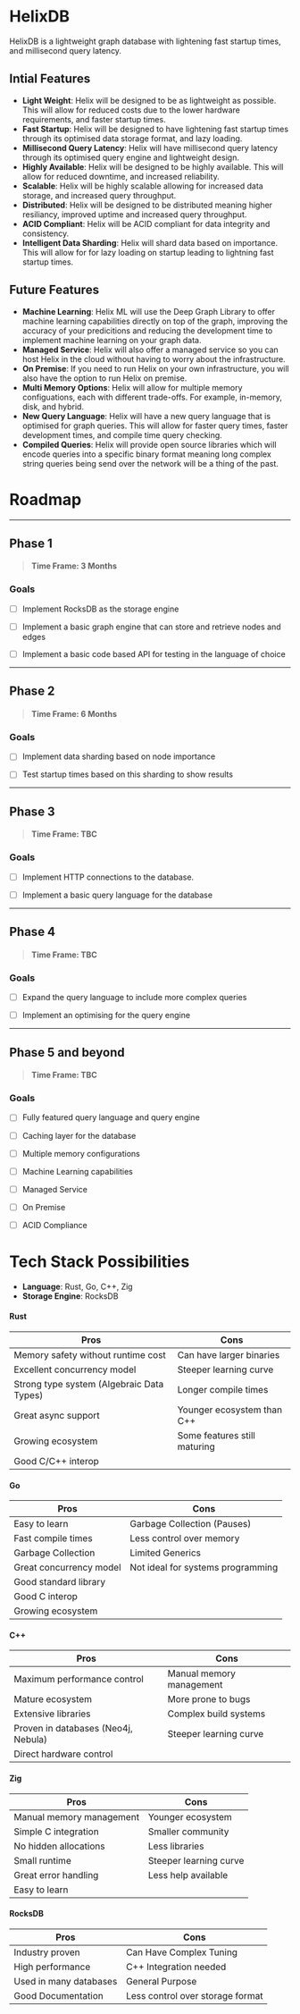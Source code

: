 # HelixDB

HelixDB is a lightweight graph database with lightening fast startup times, and millisecond query latency.

## Intial Features

- **Light Weight**: Helix will be designed to be as lightweight as possible. This will allow for reduced costs due to the lower hardware requirements, and faster startup times.
- **Fast Startup**: Helix will be designed to have lightening fast startup times through its optimised data storage format, and lazy loading.
- **Millisecond Query Latency**: Helix will have millisecond query latency through its optimised query engine and lightweight design. 
- **Highly Available**: Helix will be designed to be highly available. This will allow for reduced downtime, and increased reliability.
- **Scalable**: Helix will be highly scalable allowing for increased data storage, and increased query throughput.
- **Distributed**: Helix will be designed to be distributed meaning higher resiliancy, improved uptime and increased query throughput.
- **ACID Compliant**: Helix will be ACID compliant for data integrity and consistency.
- **Intelligent Data Sharding**: Helix will shard data based on importance. This will allow for for lazy loading on startup leading to lightning fast startup times.

## Future Features
- **Machine Learning**: Helix ML will use the Deep Graph Library to offer machine learning capabilities directly on top of the graph, improving the accuracy of your predicitions and reducing the development time to implement machine learning on your graph data.
- **Managed Service**: Helix will also offer a managed service so you can host Helix in the cloud without having to worry about the infrastructure.
- **On Premise**: If you need to run Helix on your own infrastructure, you will also have the option to run Helix on premise.
- **Multi Memory Options**: Helix will allow for multiple memory configuations, each with different trade-offs. For example, in-memory, disk, and hybrid.
- **New Query Language**: Helix will have a new query language that is optimised for graph queries. This will allow for faster query times, faster development times, and compile time query checking.
- **Compiled Queries**: Helix will provide open source libraries which will encode queries into a specific binary format meaning long complex string queries being send over the network will be a thing of the past. 

# Roadmap


---
## Phase 1

> #### Time Frame: 3 Months

### Goals
- [ ] Implement RocksDB as the storage engine
- [ ] Implement a basic graph engine that can store and retrieve nodes and edges
- [ ] Implement a basic code based API for testing in the language of choice




---
## Phase 2

> #### Time Frame: 6 Months

### Goals
- [ ] Implement data sharding based on node importance
- [ ] Test startup times based on this sharding to show results


---
## Phase 3

> #### Time Frame: TBC

### Goals
- [ ] Implement HTTP connections to the database.
- [ ] Implement a basic query language for the database


---
## Phase 4

> #### Time Frame: TBC

### Goals
- [ ] Expand the query language to include more complex queries
- [ ] Implement an optimising for the query engine


---
## Phase 5 and beyond

> #### Time Frame: TBC

### Goals
- [ ] Fully featured query language and query engine
- [ ] Caching layer for the database
- [ ] Multiple memory configurations
- [ ] Machine Learning capabilities
- [ ] Managed Service
- [ ] On Premise
- [ ] ACID Compliance



# Tech Stack Possibilities

- **Language**: Rust, Go, C++, Zig
- **Storage Engine**: RocksDB

#### Rust
| Pros | Cons |
|------|------|
| Memory safety without runtime cost | Can have larger binaries |
| Excellent concurrency model | Steeper learning curve |
| Strong type system (Algebraic Data Types) | Longer compile times |
| Great async support | Younger ecosystem than C++ |
| Growing ecosystem | Some features still maturing |
| Good C/C++ interop | |

#### Go
| Pros | Cons |
|------|------|
| Easy to learn | Garbage Collection (Pauses) |
| Fast compile times | Less control over memory |
| Garbage Collection | Limited Generics |
| Great concurrency model | Not ideal for systems programming |
| Good standard library | |
| Good C interop | |
| Growing ecosystem | |

#### C++
| Pros | Cons |
|------|------|
| Maximum performance control | Manual memory management |
| Mature ecosystem | More prone to bugs |
| Extensive libraries | Complex build systems |
| Proven in databases (Neo4j, Nebula) | Steeper learning curve |
| Direct hardware control | |

#### Zig
| Pros | Cons |
|------|------|
| Manual memory management | Younger ecosystem |
| Simple C integration | Smaller community |
| No hidden allocations | Less libraries |
| Small runtime | Steeper learning curve |
| Great error handling | Less help available |
| Easy to learn | |

#### RocksDB
| Pros | Cons |
|------|------|
| Industry proven | Can Have Complex Tuning |
| High performance | C++ Integration needed |
| Used in many databases | General Purpose |
| Good Documentation | Less control over storage format |
